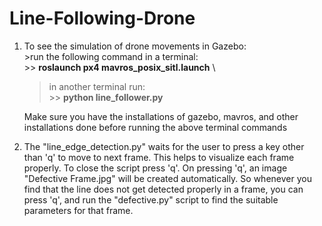 # Line-Following-Drone

1.  To see the simulation of drone movements in Gazebo: \
        >run the following command in a terminal: \
               >> **roslaunch px4 mavros_posix_sitl.launch** \
       >in another terminal run: \
               >> **python line_follower.py** 
                
    Make sure you have the installations of gazebo, mavros, and other installations done before running the above terminal commands 
    
    
2. The "line_edge_detection.py" waits for the user to press a key other than 'q' to move to next frame. This helps to visualize each frame properly. To close the script press 'q'. On pressing 'q', an image "Defective Frame.jpg" will be created automatically. So whenever you find that the line does not get detected properly in a frame, you can press 'q', and run the "defective.py" script to find the suitable parameters for that frame. 

